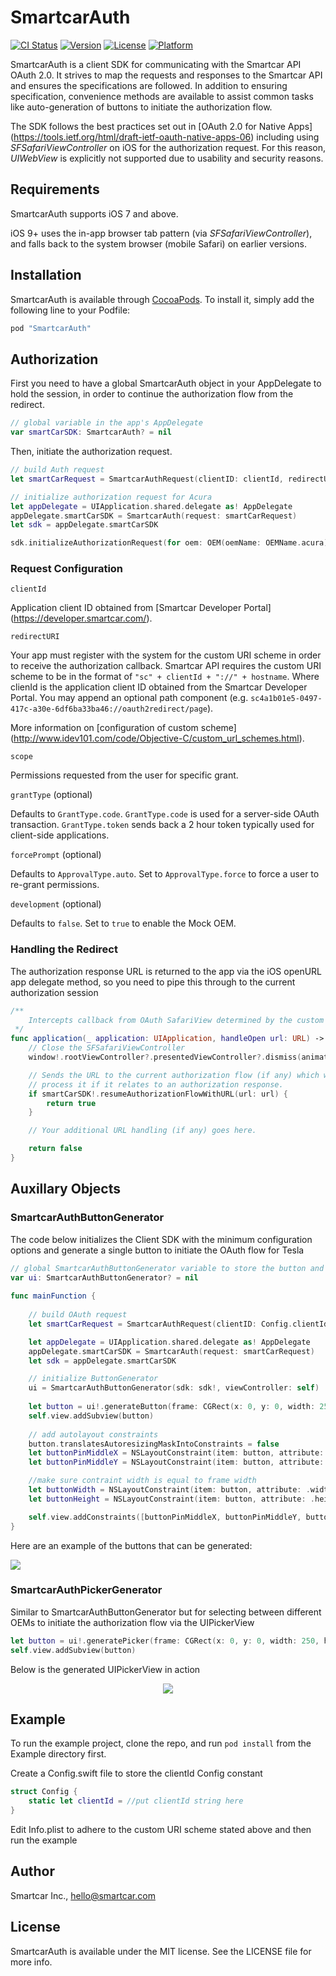 # SmartcarAuth

[![CI Status](https://img.shields.io/travis/smartcar/ios-sdk.svg?style=flat)](https://travis-ci.com/smartcar/ios-sdk/)
[![Version](https://img.shields.io/cocoapods/v/SmartCarOAuthSDK.svg?style=flat)](http://cocoapods.org/pods/SmartCarOAuthSDK)
[![License](https://img.shields.io/cocoapods/l/SmartCarOAuthSDK.svg?style=flat)](http://cocoapods.org/pods/SmartCarOAuthSDK)
[![Platform](https://img.shields.io/cocoapods/p/SmartCarOAuthSDK.svg?style=flat)](http://cocoapods.org/pods/SmartCarOAuthSDK)

SmartcarAuth is a client SDK for communicating with the Smartcar API OAuth 2.0. It strives to map the requests and responses to the Smartcar API and ensures the specifications are followed. In addition to ensuring specification, convenience methods are available to assist common tasks like auto-generation of buttons to initiate the authorization flow.

The SDK follows the best practices set out in [OAuth 2.0 for Native Apps] (https://tools.ietf.org/html/draft-ietf-oauth-native-apps-06) including using _SFSafariViewController_ on iOS for the authorization request. For this reason, _UIWebView_ is explicitly not supported due to usability and security reasons.

## Requirements

SmartcarAuth supports iOS 7 and above.

iOS 9+ uses the in-app browser tab pattern (via _SFSafariViewController_), and falls back to the system browser (mobile Safari) on earlier versions.

## Installation

SmartcarAuth is available through [CocoaPods](http://cocoapods.org). To install
it, simply add the following line to your Podfile:

```ruby
pod "SmartcarAuth"
```

## Authorization

First you need to have a global SmartcarAuth object in your AppDelegate to hold the session, in order to continue the authorization flow from the redirect.

```swift
// global variable in the app's AppDelegate
var smartCarSDK: SmartcarAuth? = nil
```

Then, initiate the authorization request.

```swift
// build Auth request
let smartCarRequest = SmartcarAuthRequest(clientID: clientId, redirectURI: redirectURI, scope: scope)

// initialize authorization request for Acura
let appDelegate = UIApplication.shared.delegate as! AppDelegate
appDelegate.smartCarSDK = SmartcarAuth(request: smartCarRequest)
let sdk = appDelegate.smartCarSDK

sdk.initializeAuthorizationRequest(for oem: OEM(oemName: OEMName.acura), viewController: viewController)
```

### Request Configuration

`clientId`

Application client ID obtained from [Smartcar Developer Portal] (https://developer.smartcar.com/).

`redirectURI`

Your app must register with the system for the custom URI scheme in order to receive the authorization callback. Smartcar API requires the custom URI scheme to be in the format of `"sc" + clientId + "://" + hostname`. Where clienId is the application client ID obtained from the Smartcar Developer Portal. You may append an optional path component (e.g. `sc4a1b01e5-0497-417c-a30e-6df6ba33ba46://oauth2redirect/page`).

More information on [configuration of custom scheme] (http://www.idev101.com/code/Objective-C/custom_url_schemes.html).

`scope`

Permissions requested from the user for specific grant.

`grantType` (optional)

Defaults to `GrantType.code`. `GrantType.code` is used for a server-side OAuth transaction. `GrantType.token` sends back a 2 hour token typically used for client-side applications.

`forcePrompt` (optional)

Defaults to `ApprovalType.auto`. Set to `ApprovalType.force` to force a user to re-grant permissions.

`development` (optional)

Defaults to `false`. Set to `true` to enable the Mock OEM.

### Handling the Redirect

The authorization response URL is returned to the app via the iOS openURL app delegate method, so you need to pipe this through to the current authorization session

```swift
/**
	Intercepts callback from OAuth SafariView determined by the custom URI
 */
func application(_ application: UIApplication, handleOpen url: URL) -> Bool {
    // Close the SFSafariViewController
    window!.rootViewController?.presentedViewController?.dismiss(animated: true , completion: nil)

    // Sends the URL to the current authorization flow (if any) which will
    // process it if it relates to an authorization response.
    if smartCarSDK!.resumeAuthorizationFlowWithURL(url: url) {
        return true
    }

    // Your additional URL handling (if any) goes here.

    return false
}
```

## Auxillary Objects

### SmartcarAuthButtonGenerator

The code below initializes the Client SDK with the minimum configuration options and generate a single button to initiate the OAuth flow for Tesla

```swift
// global SmartcarAuthButtonGenerator variable to store the button and action
var ui: SmartcarAuthButtonGenerator? = nil
    
func mainFunction {
    
    // build OAuth request
    let smartCarRequest = SmartcarAuthRequest(clientID: Config.clientId, redirectURI: "sc" + Config.clientId + "://page", scope: ["read_vehicle_info", "read_odometer"])

    let appDelegate = UIApplication.shared.delegate as! AppDelegate
    appDelegate.smartCarSDK = SmartcarAuth(request: smartCarRequest)
    let sdk = appDelegate.smartCarSDK

    // initialize ButtonGenerator
    ui = SmartcarAuthButtonGenerator(sdk: sdk!, viewController: self)
    
    let button = ui!.generateButton(frame: CGRect(x: 0, y: 0, width: 250, height: 50), for: OEM(oemName: OEMName.acura))
    self.view.addSubview(button)
    
    // add autolayout constraints
    button.translatesAutoresizingMaskIntoConstraints = false
    let buttonPinMiddleX = NSLayoutConstraint(item: button, attribute: .centerX, relatedBy: .equal, toItem: self.view, attribute: .centerX, multiplier: 1.0, constant: 0)
    let buttonPinMiddleY = NSLayoutConstraint(item: button, attribute: .centerY, relatedBy: .equal, toItem: self.view, attribute: .centerY, multiplier: 1.5, constant: 0)

    //make sure contraint width is equal to frame width
    let buttonWidth = NSLayoutConstraint(item: button, attribute: .width, relatedBy: .equal, toItem: nil, attribute: .notAnAttribute, multiplier: 1, constant: 250)
    let buttonHeight = NSLayoutConstraint(item: button, attribute: .height, relatedBy: .equal, toItem: nil, attribute: .notAnAttribute, multiplier: 1, constant: 50)

    self.view.addConstraints([buttonPinMiddleX, buttonPinMiddleY, buttonWidth, buttonHeight])
}
```

Here are an example of the buttons that can be generated: 

![](Example/Assets.xcassets/buttons.png)

### SmartcarAuthPickerGenerator

Similar to SmartcarAuthButtonGenerator but for selecting between different OEMs to initiate the authorization flow via the UIPickerView

```swift
let button = ui!.generatePicker(frame: CGRect(x: 0, y: 0, width: 250, height: 50))
self.view.addSubview(button)
```

Below is the generated UIPickerView in action

<p align="center">
  <img src="Example/Assets.xcassets/picker.png"/>
</p>

## Example

To run the example project, clone the repo, and run `pod install` from the Example directory first.

Create a Config.swift file to store the clientId Config constant

```swift
struct Config {
    static let clientId = //put clientId string here
}
```

Edit Info.plist to adhere to the custom URI scheme stated above and then run the example

## Author

Smartcar Inc., hello@smartcar.com

## License

SmartcarAuth is available under the MIT license. See the LICENSE file for more info.
